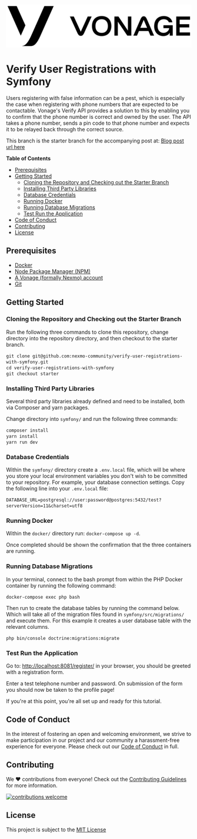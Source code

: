 ![Vonage][logo]

# Verify User Registrations with Symfony

Users registering with false information can be a pest, which is especially the case when registering with phone numbers that are expected to be contactable. Vonage's Verify API provides a solution to this by enabling you to confirm that the phone number is correct and owned by the user. The API takes a phone number, sends a pin code to that phone number and expects it to be relayed back through the correct source.

This branch is the starter branch for the accompanying post at: [Blog post url here](#)

**Table of Contents**

- [Prerequisites](#prerequisites)
- [Getting Started](#getting-started)
  - [Cloning the Repository and Checking out the Starter Branch](#cloning-the-repository-and-check-out-the-starter-branch)
  - [Installing Third Party Libraries](#installing-third-party-libraries)
  - [Database Credentials](#database-credentials)
  - [Running Docker](#running-docker)
  - [Running Database Migrations](#Running-database-migrations)
  - [Test Run the Application](#test-run-the-application)
- [Code of Conduct](#code-of-conduct)
- [Contributing](#contributing)
- [License](#license)

## Prerequisites

- [Docker](https://www.docker.com/)
- [Node Package Manager (NPM)](https://www.npmjs.com/get-npm)
- [A Vonage (formally Nexmo) account](https://dashboard.nexmo.com/sign-up?utm_source=DEV_REL&utm_medium=github&utm_campaign=symfony-5-verify-api)
- [Git](https://git-scm.com/book/en/v2/Getting-Started-Installing-Git)

## Getting Started

### Cloning the Repository and Checking out the Starter Branch

Run the following three commands to clone this repository, change directory into the repository directory, and then checkout to the starter branch.

```
git clone git@github.com:nexmo-community/verify-user-registrations-with-symfony.git
cd verify-user-registrations-with-symfony
git checkout starter
```

### Installing Third Party Libraries

Several third party libraries already defined and need to be installed, both via Composer and yarn packages.

Change directory into `symfony/` and run the following three commands:

```
composer install
yarn install
yarn run dev
```

### Database Credentials

Within the `symfony/` directory create a `.env.local` file, which will be where you store your local environment variables you don't wish to be committed to your repository. For example, your database connection settings. Copy the following line into your `.env.local` file:

```
DATABASE_URL=postgresql://user:password@postgres:5432/test?serverVersion=11&charset=utf8
```

### Running Docker

Within the `docker/` directory run: `docker-compose up -d`.

Once completed should be shown the confirmation that the three containers are running.

### Running Database Migrations

In your terminal, connect to the bash prompt from within the PHP Docker container by running the following command:

```
docker-compose exec php bash
```

Then run to create the database tables by running the command below. Which will take all of the migration files found in `symfony/src/migrations/` and execute them. For this example it creates a user database table with the relevant columns.

```
php bin/console doctrine:migrations:migrate
```

### Test Run the Application

Go to: [http://localhost:8081/register/](http://localhost:8081/register) in your browser, you should be greeted with a registration form.

Enter a test telephone number and password. On submission of the form you should now be taken to the profile page!

If you're at this point, you're all set up and ready for this tutorial.

## Code of Conduct

In the interest of fostering an open and welcoming environment, we strive to make participation in our project and our community a harassment-free experience for everyone. Please check out our [Code of Conduct][coc] in full.

## Contributing
We :heart: contributions from everyone! Check out the [Contributing Guidelines][contributing] for more information.

[![contributions welcome][contribadge]][issues]

## License

This project is subject to the [MIT License][license]

[logo]: vonage_logo.png "Vonage"
[contribadge]: https://img.shields.io/badge/contributions-welcome-brightgreen.svg?style=flat "Contributions Welcome"

[coc]: CODE_OF_CONDUCT.md "Code of Conduct"
[contributing]: CONTRIBUTING.md "Contributing"
[license]: LICENSE "MIT License"

[issues]: ./../../issues "Issues"
